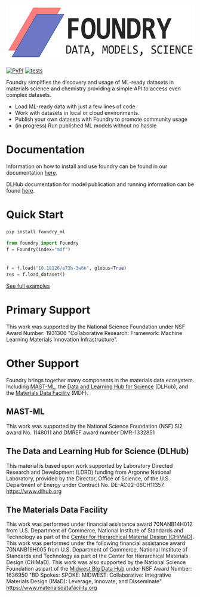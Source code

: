 <img src="./assets/foundry-purple.png" height="150"> 

[![PyPI](https://img.shields.io/pypi/v/foundry_ml.svg)](https://pypi.python.org/pypi/foundry_ml)
[![tests](https://github.com/MLMI2-CSSI/foundry/actions/workflows/testing-work.yml/badge.svg)](https://github.com/MLMI2-CSSI/foundry/actions/workflows/testing-work.yml)

Foundry simplifies the discovery and usage of ML-ready datasets in materials science and chemistry providing a simple API to access even complex datasets. 
* Load ML-ready data with just a few lines of code
* Work with datasets in local or cloud environments. 
* Publish your own datasets with Foundry to promote community usage
* (in progress) Run published ML models without no hassle



# Documentation
Information on how to install and use foundry can be found in our documentation [here](https://ai-materials-and-chemistry.gitbook.io/foundry/v/docs/).

DLHub documentation for model publication and running information can be found [here](https://dlhub-sdk.readthedocs.io/en/latest/servable-publication.html).

# Quick Start
`pip install foundry_ml`

```python
from foundry import Foundry
f = Foundry(index="mdf")


f = f.load("10.18126/e73h-3w6n", globus=True)
res = f.load_dataset()
```

[See full examples](./examples)

# Primary Support
This work was supported by the National Science Foundation under NSF Award Number: 1931306 "Collaborative Research: Framework: Machine Learning Materials Innovation Infrastructure".

# Other Support
Foundry brings together many components in the materials data ecosystem. Including [MAST-ML](https://mastmldocs.readthedocs.io/en/latest/), the [Data and Learning Hub for Science](https://www.dlhub.org) (DLHub), and the [Materials Data Facility](https://materialsdatafacility.org) (MDF).

## MAST-ML
This work was supported by the National Science Foundation (NSF) SI2 award No. 1148011 and DMREF award number DMR-1332851

## The Data and Learning Hub for Science (DLHub)
This material is based upon work supported by Laboratory Directed Research and Development (LDRD) funding from Argonne National Laboratory, provided by the Director, Office of Science, of the U.S. Department of Energy under Contract No. DE-AC02-06CH11357.
https://www.dlhub.org

## The Materials Data Facility
This work was performed under financial assistance award 70NANB14H012 from U.S. Department of Commerce, National Institute of Standards and Technology as part of the [Center for Hierarchical Material Design (CHiMaD)](http://chimad.northwestern.edu). This work was performed under the following financial assistance award 70NANB19H005 from U.S. Department of Commerce, National Institute of Standards and Technology as part of the Center for Hierarchical Materials Design (CHiMaD). This work was also supported by the National Science Foundation as part of the [Midwest Big Data Hub](http://midwestbigdatahub.org) under NSF Award Number: 1636950 "BD Spokes: SPOKE: MIDWEST: Collaborative: Integrative Materials Design (IMaD): Leverage, Innovate, and Disseminate".
https://www.materialsdatafacility.org
